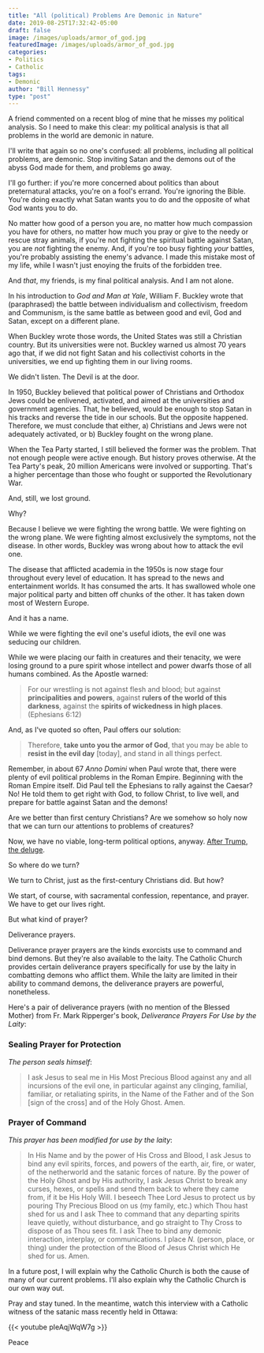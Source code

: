 ```yaml
---
title: "All (political) Problems Are Demonic in Nature"
date: 2019-08-25T17:32:42-05:00
draft: false
image: /images/uploads/armor_of_god.jpg
featuredImage: /images/uploads/armor_of_god.jpg
categories:
- Politics
- Catholic
tags:
- Demonic
author: "Bill Hennessy"
type: "post"
---
```


A friend commented on a recent blog of mine that he misses my political analysis. So I need to make this clear: my political analysis is that all problems in the world are demonic in nature.

I'll write that again so no one's confused: all problems, including all political problems, are demonic. Stop inviting Satan and the demons out of the abyss God made for them, and problems go away. 

I'll go further: if you're more concerned about politics than about preternatural attacks, you're on a fool's errand. You're ignoring the Bible. You're doing exactly what Satan wants you to do and the opposite of what God wants you to do. 

No matter how good of a person you are, no matter how much compassion you have for others, no matter how much you pray or give to the needy or rescue stray animals, if you're not fighting the spiritual battle against Satan, you are *not* fighting the enemy. And, if you're too busy fighting *your* battles, you're probably assisting the enemy's advance. I made this mistake most of my life, while I wasn't just enoying the fruits of the forbidden tree. 

And *that*, my friends, is my final political analysis. And I am not alone. 

In his introduction to *God and Man at Yale*, William F. Buckley wrote that (paraphrased) the battle between individualism and collectivism, freedom and Communism, is the same battle as between good and evil, God and Satan, except on a different plane.

When Buckley wrote those words, the United States was still a Christian country. But its universities were not. Buckley warned us almost 70 years ago that, if we did not fight Satan and his collectivist cohorts in the universities, we end up fighting them in our living rooms. 

We didn't listen. The Devil is at the door. 

In 1950, Buckley believed that political power of Christians and Orthodox Jews could be enlivened, activated, and aimed at the universities and government agencies. That, he believed, would be enough to stop Satan in his tracks and reverse the tide in our schools. But the opposite happened. Therefore, we must conclude that either, a) Christians and Jews were not adequately activated, or b) Buckley fought on the wrong plane. 

When the Tea Party started, I still believed the former was the problem. That not enough people were active enough. But history proves otherwise. At the Tea Party's peak, 20 million Americans were involved or supporting. That's a higher percentage than those who fought or supported the Revolutionary War. 

And, still, we lost ground. 

Why?

Because I believe we were fighting the wrong battle. We were fighting on the wrong plane. We were fighting almost exclusively the symptoms, not the disease. In other words, Buckley was wrong about how to attack the evil one. 

The disease that afflicted academia in the 1950s is now stage four throughout every level of education. It has spread to the news and entertainment worlds. It has consumed the arts. It has swallowed whole one major political party and bitten off chunks of the other. It has taken down most of Western Europe. 

And it has a name. 

While we were fighting the evil one's useful idiots, the evil one was seducing our children. 

While we were placing our faith in creatures and their tenacity, we were losing ground to a pure spirit whose intellect and power dwarfs those of all humans combined. As the Apostle warned:

> For our wrestling is not against flesh and blood; but against **principalities and powers**, against **rulers of the world of this darkness**, against the **spirits of wickedness in high places**. (Ephesians 6:12)

And, as I've quoted so often, Paul offers our solution:

> Therefore, **take unto you the armor of God**, that you may be able to **resist in the evil day** [today], and stand in all things perfect.

Remember, in about 67 *Anno Domini* when Paul wrote that, there were plenty of evil political problems in the Roman Empire. Beginning with the Roman Empire itself. Did Paul tell the Ephesians to rally against the Caesar? No! He told them to get right with God, to follow Christ, to live well, and prepare for battle against Satan and the demons!  

Are we better than first century Christians? Are we somehow so holy now that we can turn our attentions to problems of creatures? 

Now, we have no viable, long-term political options, anyway. [After Trump, the deluge](https://www.hennessysview.com/posts/2019/last-post-from-hennessys-view/). 

So where do we turn?

We turn to Christ, just as the first-century Christians did. But how? 

We start, of course, with sacramental confession, repentance, and prayer. We have to get our lives right. 

But what kind of prayer? 

Deliverance prayers. 

Deliverance prayer prayers are the kinds exorcists use to command and bind demons. But they're also available to the laity. The Catholic Church provides certain deliverance prayers specifically for use by the laity in combatting demons who afflict them. While the laity are limited in their ability to command demons, the deliverance prayers are powerful, nonetheless. 

Here's a pair of deliverance prayers (with no mention of the Blessed Mother) from Fr. Mark Ripperger's book, *Deliverance Prayers For Use by the Laity*:

### Sealing Prayer for Protection
*The person seals himself*:
> I ask Jesus to seal me in His Most Precious Blood against any and all incursions of the evil one, in particular against any clinging, familial, familiar, or retaliating spirits, in the Name of the Father and of the Son [sign of the cross] and of the Holy Ghost. Amen.

### Prayer of Command

*This prayer has been modified for use by the laity*:

> In His Name and by the power of His Cross and Blood, I ask Jesus to bind any evil spirits, forces, and powers of the earth, air, fire, or water, of the netherworld and the satanic forces of nature. By the power of the Holy Ghost and by His authority, I ask Jesus Christ to break any curses, hexes, or spells and send them back to where they came from, if it be His Holy Will. I beseech Thee Lord Jesus to protect us by pouring Thy Precious Blood on us (my family, etc.) which Thou hast shed for us and I ask Thee to command that any departing spirits leave quietly, without disturbance, and go straight to Thy Cross to dispose of as Thou sees fit. I ask Thee to bind any demonic interaction, interplay, or communications. I place *N.* (person, place, or thing) under the protection of the Blood of Jesus Christ which He shed for us. Amen.

In a future post, I will explain why the Catholic Church is both the cause of many of our current problems. I'll also explain why the Catholic Church is our own way out.

Pray and stay tuned. In the meantime, watch this interview with a Catholic witness of the satanic mass recently held in Ottawa:

{{< youtube pIeAqjWqW7g >}}

Peace


